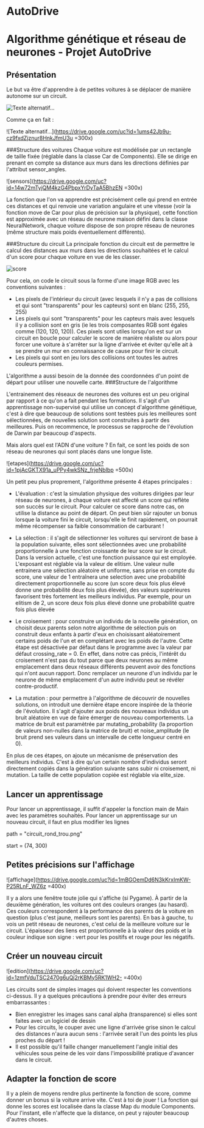 # AutoDrive

Algorithme génétique et réseau de neurones - Projet AutoDrive
=================================================

Présentation
---------------

Le but va être d'apprendre à de petites voitures à se déplacer de manière autonome sur un circuit.

![Texte alternatif…](https://amp.businessinsider.com/images/57768fc1dd0895585b8b4d01-1920-1439.png?size=200)

Comme ça en fait : 

![Texte alternatif…](https://drive.google.com/uc?id=1ums42Jb9u-cz9fxdZjznur8HnkJfmU3u =300x)

###Structure des voitures
Chaque voiture est modélisée par un rectangle de taille fixée (réglable dans la classe Car de Components). Elle se dirige en prenant en compte sa distance aux murs dans les directions définies par l'attribut sensor_angles. 

![sensors](https://drive.google.com/uc?id=14w72mTyjQM4kzG4PbpxYrDyTaA5BhzEN =300x)

La fonction que l'on va apprendre est précisément celle qui prend en entrée ces distances et qui renvoie une variation angulaire et une vitesse (voir la fonction move de Car pour plus de précision sur la physique), cette fonction est approximée avec un réseau de neurone maison défini dans la classe NeuralNetwork, chaque voiture dispose de son propre réseau de neurones (même structure mais poids éventuellement différents).

###Structure du circuit
La principale fonction du circuit est de permettre le calcul des distances aux murs dans les directions souhaitées et le calcul d'un score pour chaque voiture en vue de les classer.

![score](https://drive.google.com/uc?id=1xUoccf_bwQFBRr7rUuQ3__JW5wjpYGUK)

Pour cela, on code le circuit sous la forme d'une image RGB avec les conventions suivantes :
* Les pixels de l'intérieur du circuit (avec lesquels il n'y a pas de collisions et qui sont "transparents" pour les capteurs) sont en blanc (255, 255, 255)
* Les pixels qui sont "transparents" pour les capteurs mais avec lesquels il y a collision sont en gris (ie les trois composantes RGB sont égales comme (120, 120, 120)). Ces pixels sont utiles lorsqu'on est sur un circuit en boucle pour calculer le score de manière réaliste ou alors pour forcer une voiture à s'arrêter sur la ligne d'arrivée et éviter qu'elle ait à se prendre un mur en connaissance de cause pour finir le circuit.
* Les pixels qui sont en jeu lors des collisions ont toutes les autres couleurs permises.

L'algorithme a aussi besoin de la donnée des coordonnées d'un point de départ pour utiliser une nouvelle carte.
###Structure de l'algorithme

L'entrainement des réseaux de neurones des voitures est un peu original par rapport à ce qu'on a fait pendant les formations. Il s'agit d'un apprentissage non-supervisé qui utilise un concept d'algorithme génétique, c'est à dire que beaucoup de solutions sont testées puis les meilleures sont sélectionnées, de nouvelles solution sont construites à partir des meilleures. Puis on recommence, le processus se rapproche de l'évolution de Darwin par beaucoup d'aspects. 

Mais alors quel est l'ADN d'une voiture ? En fait, ce sont les poids de son réseau de neurones qui sont placés dans une longue liste.

![etapes](https://drive.google.com/uc?id=1pjAcGKTX91a_uPPy4wkSNz_frjeNbIbp =500x)


Un petit peu plus proprement, l'algorithme présente 4 étapes principales :
* L'évaluation : c'est la simulation physique des voitures dirigées par leur réseau de neurones, à chaque voiture est affecté un score qui reflète son succès sur le circuit. Pour calculer ce score dans notre cas, on utilise la distance au point de départ. On peut bien sûr rajouter un bonus lorsque la voiture fini le circuit, lorsqu'elle le finit rapidement, on pourrait même récompenser sa faible consommation de carburant !

* La sélection : il s'agit de sélectionner les voitures qui serviront de base à la population suivante, elles sont sélectionnées avec une probabilité proportionnelle à une fonction croissante de leur score sur le circuit. Dans la version actuelle, c'est une fonction puissance qui est employée. L'exposant est réglable via la valeur de elitism. Une valeur nulle entrainera une sélection aléatoire et uniforme, sans prise en compte du score, une valeur de 1 entraînera une selection avec une probabilité directement proportionnelle au score (un score deux fois plus élevé donne une probabilité deux fois plus élevée), des valeurs supérieures favorisent très fortement les meilleurs individus. Par exemple, pour un elitism de 2,  un score deux fois plus élevé donne une probabilité quatre fois plus élevée

* Le croisement : pour construire un individu de la nouvelle génération, on choisit deux parents selon notre algorithme de sélection puis on construit deux enfants à partir d'eux en choisissant aléatoirement certains poids de l'un et en complétant avec les poids de l'autre. Cette étape est désactivée par défaut dans le programme avec la valeur par défaut crossing_rate = 0. En effet, dans notre cas précis, l'intérêt du croisement n'est pas du tout parce que deux neurones au même emplacement dans deux réseaux différents peuvent avoir des fonctions qui n'ont aucun rapport. Donc remplacer un neurone d'un individu par le neurone de même emplacement d'un autre individu peut se révéler contre-productif.

* La mutation : pour permettre à l'algorithme de découvrir de nouvelles solutions, on introduit une dernière étape encore inspirée de la théorie de l'évolution. Il s'agit d'ajouter aux poids des nouveaux individus un bruit aléatoire en vue de faire émerger de nouveau comportements. La matrice de bruit est paramètrée par mutating_probability (la proportion de valeurs non-nulles dans la matrice de bruit) et noise_amplitude (le bruit prend ses valeurs dans un intervalle de cette longueur centré en 0).

En plus de ces étapes, on ajoute un mécanisme de préservation des meilleurs individus. C'est à dire qu'un certain nombre d'individus seront directement copiés dans la génération suivante sans subir ni croisement, ni mutation. La taille de cette population copiée est réglable via elite_size.


Lancer un apprentissage
-----------------------------

Pour lancer un apprentissage, il suffit d'appeler la fonction main de Main avec les paramètres souhaités. Pour lancer un apprentissage sur un nouveau circuit, il faut en plus modifier les lignes 

path = "circuit_rond_trou.png"

start = (74, 300)

Petites précisions sur l'affichage
-----------------------------

![affichage](https://drive.google.com/uc?id=1mBGOemDd6N3kKrxImKW-P25RLnF_WZ6z =400x)

Il y a alors une fenêtre toute jolie qui s'affiche (si Pygame).
À partir de la deuxième génération, les voitures ont des couleurs oranges (au hasard). Ces couleurs correspondent à la performance des parents de la voiture en question (plus c'est jaune, meilleurs sont les parents).
En bas à gauche, tu vois un petit réseau de neurones, c'est celui de la meilleure voiture sur le circuit. L'épaisseur des liens est proportionnelle à la valeur des poids et la couleur indique son signe : vert pour les positifs et rouge pour les négatifs.



Créer un nouveau circuit
-----------------------------

![edition](https://drive.google.com/uc?id=1zmfVduTSC2470g6uQj2rKBMy5RK1WH2- =400x)

Les circuits sont de simples images qui doivent respecter les conventions ci-dessus. Il y a quelques précautions à prendre pour éviter des erreurs embarrassantes :
* Bien enregistrer les images sans canal alpha (transparence) si elles sont faites avec un logiciel de dessin
* Pour les circuits, le couper avec une ligne d'arrivée grise sinon le calcul des distances n'aura aucun sens : l'arrivée serait l'un des points les plus proches du départ !
* Il est possible qu'il faille changer manuellement l'angle initial des véhicules sous peine de les voir dans l'impossibilité pratique d'avancer dans le circuit.


Adapter la fonction de score
-----------------------------
Il y a plein de moyens rendre plus pertinente la fonction de score, comme donner un bonus si la voiture arrive vite. C'est à toi de jouer !
La fonction qui donne les scores est localisée dans la classe Map du module Components. Pour l'instant, elle n'affecte que la distance, on peut y rajouter beaucoup d'autres choses.
